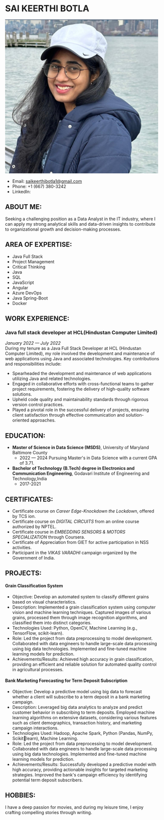 # SAI KEERTHI BOTLA
<img src="images/profile-pic.png" alt="Sai Keerthi Botla" width="500"/>

- Email: saikeerthibotla1@gmail.com<br>
- Phone: +1 (667) 380-3242<br>
- LinkedIn: 

## ABOUT ME:
Seeking a challenging position as a Data Analyst in the IT 
industry, where I can apply my strong analytical skills and 
data-driven insights to contribute to organizational 
growth and decision-making processes.

## AREA OF EXPERTISE:
- Java Full Stack 
- Project Management 
- Critical Thinking 
- Java 
- SQL 
- JavaScript 
- Angular 
- Azure DevOps 
- Java Spring-Boot 
- Docker

## WORK EXPERIENCE:
### Java full stack developer at HCL(Hindustan Computer Limited)<br>
<i>January 2022 — July 2022 </i><br>
During my tenure as a Java Full Stack Developer at HCL (Hindustan Computer 
Limited), my role involved the development and maintenance of web applications 
using Java and associated technologies. Key contributions and responsibilities 
include: <br>
- Spearheaded the development and maintenance of web applications utilizing Java 
and related technologies. 
- Engaged in collaborative efforts with cross-functional teams to gather project 
requirements, fostering the delivery of high-quality software solutions. 
- Upheld code quality and maintainability standards through rigorous version 
control practices. 
- Played a pivotal role in the successful delivery of projects, ensuring client 
satisfaction through effective communication and solution-oriented approaches.

## EDUCATION:
- **Master of Science in Data Science (MSDS)**, University of Maryland 
Baltimore County
  - 2022 — 2024 
   Pursuing Master's in Data Science with a current GPA of 3.71. 
- **Bachelor of Technology (B.Tech) degree in Electronics and 
  Communication Engineering**, Godavari Institute of Engineering and 
  Technology,India
  - 2017-2021

## CERTIFICATES:
- Certificate course on *Career Edge-Knockdown the Lockdown*, offered by 
TCS ion.
- Certificate course on *DIGITAL CIRCUITS* from an online course authorized 
by NPTEL. 
- Certificate course in *EMBEDDING SENSORS & MOTORS 
SPECIALIZATION* through Coursera. 
- Certificate of Appreciation from GIET for active participation in NSS activities. 
- Participant in the *VIKAS VARADHI* campaign organized by the Government 
of India.

## PROJECTS:

#### **Grain Classification System**
- Objective: Develop an automated system to classify different grains based on 
visual characteristics. 
- Description: Implemented a grain classification system using computer vision 
and machine learning techniques. Captured images of various grains, processed 
them through image recognition algorithms, and classified them into distinct 
categories. 
- Technologies Used: Python, OpenCV, Machine Learning (e.g., TensorFlow, 
scikit-learn).
- Role: Led the project from data preprocessing to model development. 
Collaborated with data engineers to handle large-scale data processing using big 
data technologies. Implemented and fine-tuned machine learning models for 
prediction. 
- Achievements/Results: Achieved high accuracy in grain classification, providing 
an efficient and reliable solution for automated quality control in agricultural 
processes. 

#### **Bank Marketing Forecasting for Term Deposit Subscription**
- Objective: Develop a predictive model using big data to forecast whether a client 
will subscribe to a term deposit in a bank marketing campaign. 
- Description: Leveraged big data analytics to analyze and predict customer 
behavior in subscribing to term deposits. Employed machine learning algorithms 
on extensive datasets, considering various features such as client demographics, 
transaction history, and marketing campaign interactions. 
- Technologies Used: Hadoop, Apache Spark, Python (Pandas, NumPy, Scikitlearn), Machine Learning. 
- Role: Led the project from data preprocessing to model development. 
Collaborated with data engineers to handle large-scale data processing using big 
data technologies. Implemented and fine-tuned machine learning models for 
prediction. 
- Achievements/Results: Successfully developed a predictive model with high 
accuracy, providing actionable insights for targeted marketing strategies. 
Improved the bank's campaign efficiency by identifying potential term deposit 
subscribers.
 

## HOBBIES:
I have a deep passion for movies, and during my leisure time, I enjoy crafting compelling stories through writing.